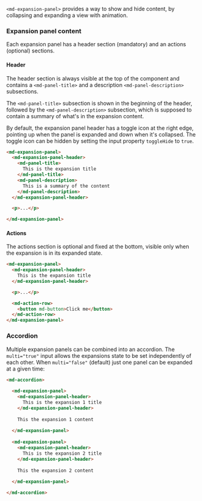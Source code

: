 `<md-expansion-panel>` provides a way to show and hide content, by collapsing and expanding a 
view with animation.

<!-- example(expansion-overview) -->

### Expansion panel content

Each expansion panel has a header section (mandatory) and an actions (optional) sections.

#### Header

The header section is always visible at the top of the component and contains a `<md-panel-title>`
 and a description `<md-panel-description>` subsections.

The `<md-panel-title>` subsection is shown in the beginning of the header, followed by the 
`<md-panel-description>` subsection, which is supposed to contain a summary of what's in the
expansion content.

By default, the expansion panel header has a toggle icon at the right edge, pointing up when 
the panel is expanded and down when it's collapsed. The toggle icon can be hidden by setting the
input property `toggleHide` to `true`. 

```html
<md-expansion-panel>
  <md-expansion-panel-header>
    <md-panel-title>
      This is the expansion title
    </md-panel-title>
    <md-panel-description>
      This is a summary of the content
    </md-panel-description>
  </md-expansion-panel-header>

  <p>...</p>

</md-expansion-panel>
```

#### Actions

The actions section is optional and fixed at the bottom, visible only when the expansion is in its
expanded state.

```html
<md-expansion-panel>
  <md-expansion-panel-header>
    This is the expansion title
  </md-expansion-panel-header>

  <p>...</p>

  <md-action-row>
    <button md-button>Click me</button>
  </md-action-row>
</md-expansion-panel>
```

### Accordion

Multiple expansion panels can be combined into an accordion. The `multi="true"` input allows the
expansions state to be set independently of each other. When `multi="false"` (default) just one
panel can be expanded at a given time:

```html
<md-accordion>
  
  <md-expansion-panel>
    <md-expansion-panel-header>
      This is the expansion 1 title
    </md-expansion-panel-header>
    
    This the expansion 1 content
    
  </md-expansion-panel>
  
  <md-expansion-panel>
    <md-expansion-panel-header>
      This is the expansion 2 title
    </md-expansion-panel-header>
    
    This the expansion 2 content
    
  </md-expansion-panel>

</md-accordion>
```
